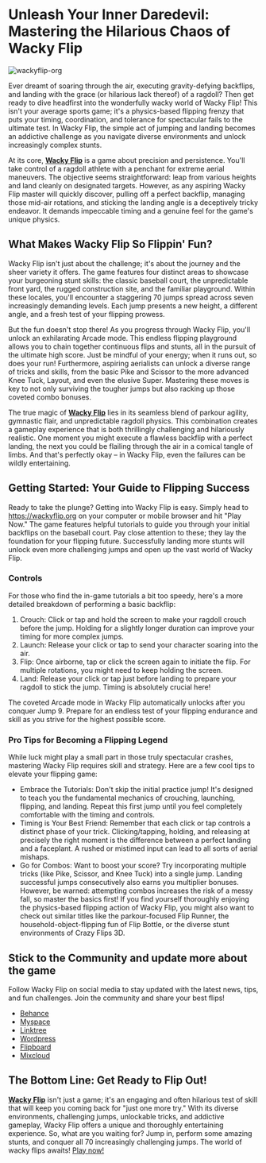 # Unleash Your Inner Daredevil: Mastering the Hilarious Chaos of Wacky Flip
![wackyflip-org](https://1games.io/data/image/game/wacky-flip/wacky-flip.png)

Ever dreamt of soaring through the air, executing gravity-defying backflips, and landing with the grace (or hilarious lack thereof) of a ragdoll? Then get ready to dive headfirst into the wonderfully wacky world of Wacky Flip! This isn't your average sports game; it's a physics-based flipping frenzy that puts your timing, coordination, and tolerance for spectacular fails to the ultimate test. In Wacky Flip, the simple act of jumping and landing becomes an addictive challenge as you navigate diverse environments and unlock increasingly complex stunts.

At its core, **[Wacky Flip](https://wackyflip.org)** is a game about precision and persistence. You'll take control of a ragdoll athlete with a penchant for extreme aerial maneuvers. The objective seems straightforward: leap from various heights and land cleanly on designated targets. However, as any aspiring Wacky Flip master will quickly discover, pulling off a perfect backflip, managing those mid-air rotations, and sticking the landing angle is a deceptively tricky endeavor. It demands impeccable timing and a genuine feel for the game's unique physics.

## What Makes Wacky Flip So Flippin' Fun?
Wacky Flip isn't just about the challenge; it's about the journey and the sheer variety it offers. The game features four distinct areas to showcase your burgeoning stunt skills: the classic baseball court, the unpredictable front yard, the rugged construction site, and the familiar playground. Within these locales, you'll encounter a staggering 70 jumps spread across seven increasingly demanding levels. Each jump presents a new height, a different angle, and a fresh test of your flipping prowess.

But the fun doesn't stop there! As you progress through Wacky Flip, you'll unlock an exhilarating Arcade mode. This endless flipping playground allows you to chain together continuous flips and stunts, all in the pursuit of the ultimate high score. Just be mindful of your energy; when it runs out, so does your run! Furthermore, aspiring aerialists can unlock a diverse range of tricks and skills, from the basic Pike and Scissor to the more advanced Knee Tuck, Layout, and even the elusive Super. Mastering these moves is key to not only surviving the tougher jumps but also racking up those coveted combo bonuses.

The true magic of **[Wacky Flip](https://wackyflip.org)** lies in its seamless blend of parkour agility, gymnastic flair, and unpredictable ragdoll physics. This combination creates a gameplay experience that is both thrillingly challenging and hilariously realistic. One moment you might execute a flawless backflip with a perfect landing, the next you could be flailing through the air in a comical tangle of limbs. And that's perfectly okay – in Wacky Flip, even the failures can be wildly entertaining.

## Getting Started: Your Guide to Flipping Success
Ready to take the plunge? Getting into Wacky Flip is easy. Simply head to https://wackyflip.org on your computer or mobile browser and hit "Play Now." The game features helpful tutorials to guide you through your initial backflips on the baseball court. Pay close attention to these; they lay the foundation for your flipping future. Successfully landing more stunts will unlock even more challenging jumps and open up the vast world of Wacky Flip.

### Controls
For those who find the in-game tutorials a bit too speedy, here's a more detailed breakdown of performing a basic backflip:

1. Crouch: Click or tap and hold the screen to make your ragdoll crouch before the jump. Holding for a slightly longer duration can improve your timing for more complex jumps.
2. Launch: Release your click or tap to send your character soaring into the air.
3. Flip: Once airborne, tap or click the screen again to initiate the flip. For multiple rotations, you might need to keep holding the screen.
4. Land: Release your click or tap just before landing to prepare your ragdoll to stick the jump. Timing is absolutely crucial here!

The coveted Arcade mode in Wacky Flip automatically unlocks after you conquer Jump 9. Prepare for an endless test of your flipping endurance and skill as you strive for the highest possible score.

### Pro Tips for Becoming a Flipping Legend
While luck might play a small part in those truly spectacular crashes, mastering Wacky Flip requires skill and strategy. Here are a few cool tips to elevate your flipping game:

* Embrace the Tutorials: Don't skip the initial practice jump! It's designed to teach you the fundamental mechanics of crouching, launching, flipping, and landing. Repeat this first jump until you feel completely comfortable with the timing and controls.
* Timing is Your Best Friend: Remember that each click or tap controls a distinct phase of your trick. Clicking/tapping, holding, and releasing at precisely the right moment is the difference between a perfect landing and a faceplant. A rushed or mistimed input can lead to all sorts of aerial mishaps.
* Go for Combos: Want to boost your score? Try incorporating multiple tricks (like Pike, Scissor, and Knee Tuck) into a single jump. Landing successful jumps consecutively also earns you multiplier bonuses. However, be warned: attempting combos increases the risk of a messy fall, so master the basics first!
If you find yourself thoroughly enjoying the physics-based flipping action of Wacky Flip, you might also want to check out similar titles like the parkour-focused Flip Runner, the household-object-flipping fun of Flip Bottle, or the diverse stunt environments of Crazy Flips 3D.

## Stick to the Community and update more about the game
Follow Wacky Flip on social media to stay updated with the latest news, tips, and fun challenges. Join the community and share your best flips!
* [Behance](https://www.behance.net/wackyflip)
* [Myspace](https://myspace.com/wackyflip)
* [Linktree](https://linktr.ee/wackyflip)
* [Wordpress](https://wackyflip.wordpress.com/)
* [Flipboard](https://flipboard.com/@WackyFlipOf4s44)
* [Mixcloud](https://www.mixcloud.com/wackyflip/)

## The Bottom Line: Get Ready to Flip Out!
**[Wacky Flip](https://wackyflip.org)** isn't just a game; it's an engaging and often hilarious test of skill that will keep you coming back for "just one more try." With its diverse environments, challenging jumps, unlockable tricks, and addictive gameplay, Wacky Flip offers a unique and thoroughly entertaining experience. So, what are you waiting for? Jump in, perform some amazing stunts, and conquer all 70 increasingly challenging jumps. The world of wacky flips awaits!
[Play now!](https://wackyflip.org)
